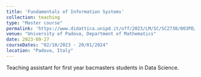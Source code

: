 ```yaml
---
title: 'Fundamentals of Information Systems'
collection: teaching
type: "Master course"
permalink: 'https://www.didattica.unipd.it/off/2023/LM/SC/SC2738/003PD/SCP7078720/N0'
venue: "University of Padova, Department of Mathematics"
date: 2023-09-27
courseDates: "02/10/2023 - 20/01/2024"
location: "Padova, Italy"
---
```

Teaching assistant for first year bacmasters students in Data Science.
